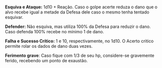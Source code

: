 **Esquiva e Ataque:** 1d10 + Reação. Caso o golpe acerte reduza o dano que o alvo recebe igual a metade da Defesa dele caso o mesmo tenha tentado esquivar.

**Defender:** Não esquiva, mas utiliza 100% da Defesa para reduzir o dano. Caso defenda 100% recebe no mínimo 1 de dano.

**Falha e Sucesso Crítico:** 1 e 10, respectivamente, no 1d10. O Acerto critico permite rolar os dados de dano duas vezes. 

**Ferimento grave**: Caso fique com 1/3 de seu hp, considere-se gravemente ferido, recebendo um ponto de exaustão. 